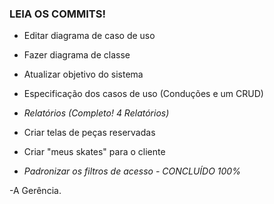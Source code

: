 ### **LEIA OS COMMITS!** ###

- Editar diagrama de caso de uso

- Fazer diagrama de classe

- Atualizar objetivo do sistema

- Especificação dos casos de uso (Conduções e um CRUD)

- *Relatórios (Completo! 4 Relatórios)*

- Criar telas de peças reservadas

- Criar "meus skates" para o cliente

- *Padronizar os filtros de acesso  - CONCLUÍDO 100%*


-A Gerência.